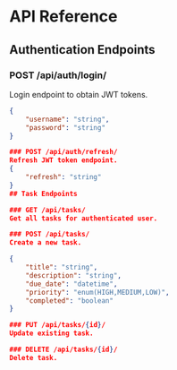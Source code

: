 # API Reference

## Authentication Endpoints

### POST /api/auth/login/
Login endpoint to obtain JWT tokens.
```json
{
    "username": "string",
    "password": "string"
}

### POST /api/auth/refresh/
Refresh JWT token endpoint.
{
    "refresh": "string"
}
## Task Endpoints

### GET /api/tasks/
Get all tasks for authenticated user.

### POST /api/tasks/
Create a new task.

{
    "title": "string",
    "description": "string",
    "due_date": "datetime",
    "priority": "enum(HIGH,MEDIUM,LOW)",
    "completed": "boolean"
}

### PUT /api/tasks/{id}/
Update existing task.

### DELETE /api/tasks/{id}/
Delete task.
```